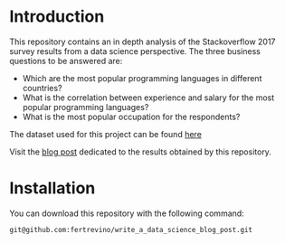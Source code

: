 # Introduction
This repository contains an in depth analysis of the Stackoverflow 2017 survey results from a data science perspective. The three business questions to be answered are:
* Which are the most popular programming languages in different countries?
* What is the correlation between experience and salary for the most popular programming languages?
* What is the most popular occupation for the respondents?

The dataset used for this project can be found [here](https://insights.stackoverflow.com/survey)

Visit the [blog post](https://fertrevino.github.io/write_a_data_science_blog_post/) dedicated to the results obtained by this repository.

# Installation

You can download this repository with the following command:

```bash
git@github.com:fertrevino/write_a_data_science_blog_post.git
```
